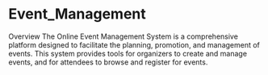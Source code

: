 # Event_Management
Overview
The Online Event Management System is a comprehensive platform designed to facilitate the planning, promotion, and management of events. This system provides tools for organizers to create and manage events, and for attendees to browse and register for events.
